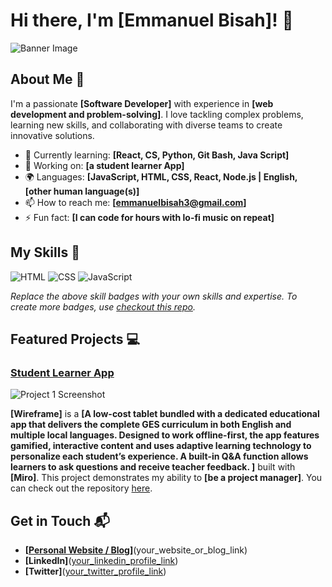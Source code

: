 # Hi there, I'm [Emmanuel Bisah]! 👋

![Banner Image](https://drive.google.com/file/d/1lrGwqXDPJdaFwgpbIQUzXGihhZd1g7Vb/view?usp=sharing)

## About Me 🚀

I'm a passionate **[Software Developer]** with experience in **[web development and problem-solving]**. I love tackling complex problems, learning new skills, and collaborating with diverse teams to create innovative solutions.

- 🌱 Currently learning: **[React, CS, Python, Git Bash, Java Script]**
- 🔭 Working on: **[a student learner App]**
- 🌍 Languages: **[JavaScript, HTML, CSS, React, Node.js | English, [other human language(s)]**
- 📫 How to reach me: **[emmanuelbisah3@gmail.com]**
- ⚡ Fun fact: **[I can code for hours with lo-fi music on repeat]**

## My Skills 🧠

![HTML](https://img.shields.io/badge/-HTML-E34F26?style=flat-square&logo=html5&logoColor=white)
![CSS](https://img.shields.io/badge/-CSS-1572B6?style=flat-square&logo=css3&logoColor=white)
![JavaScript](https://img.shields.io/badge/-JavaScript-F7DF1E?style=flat-square&logo=javascript&logoColor=black)

*Replace the above skill badges with your own skills and expertise. To create more badges, use [checkout this repo](https://github.com/alexandresanlim/Badges4-README.md-Profile).*

## Featured Projects 💻

### [Student Learner App]([project_1_link](https://youtu.be/sZefn5RFhIc))

![Project 1 Screenshot]([project_1_screenshot_url](https://drive.google.com/file/d/1IXCJiKmS0woP8ERB_I4m3F-BhCDR2Xxw/view?usp=sharing))

**[Wireframe]** is a **[A low-cost tablet bundled with a dedicated educational app that delivers the complete GES curriculum in both English and multiple local languages. Designed to work offline-first, the app features gamified, interactive content and uses adaptive learning technology to personalize each student’s experience. A built-in Q&A function allows learners to ask questions and receive teacher feedback. ]** built with **[Miro]**. This project demonstrates my ability to **[be a project manager]**. You can check out the repository [here]([project_1_repository_link](https://youtu.be/sZefn5RFhIc)).

## Get in Touch 📬

- **[[Personal Website / Blog](https://sites.google.com/view/emmanuelbisah-site/projects?read_current=1)]**(your_website_or_blog_link)
- **[LinkedIn]**([your_linkedin_profile_link](https://www.linkedin.com/in/emmanuel-bisah-0ba4a5363/))
- **[Twitter]**([your_twitter_profile_link](https://x.com/SamuelBisah))


